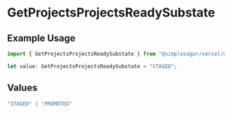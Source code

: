 # GetProjectsProjectsReadySubstate

## Example Usage

```typescript
import { GetProjectsProjectsReadySubstate } from "@simplesagar/vercel/models/getprojectsop.js";

let value: GetProjectsProjectsReadySubstate = "STAGED";
```

## Values

```typescript
"STAGED" | "PROMOTED"
```